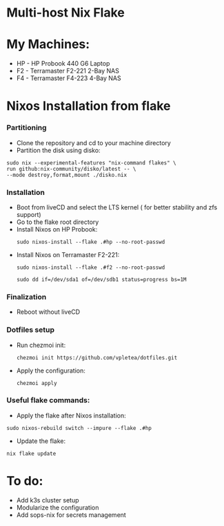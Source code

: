 # Multi-host Nix Flake

# My Machines:
- HP - HP Probook 440 G6 Laptop
- F2 - Terramaster F2-221 2-Bay NAS
- F4 - Terramaster F4-223 4-Bay NAS

# Nixos Installation from flake

### Partitioning
- Clone the repository and cd to your machine directory
- Partition the disk using disko:
```
sudo nix --experimental-features "nix-command flakes" \
run github:nix-community/disko/latest -- \
--mode destroy,format,mount ./disko.nix
```
### Installation
- Boot from liveCD and select the LTS kernel ( for better stability and zfs support)
- Go to the flake root directory
- Install Nixos on HP Probook:
  ```
  sudo nixos-install --flake .#hp --no-root-passwd

  ```
- Install Nixos on Terramaster F2-221:
  ```
  sudo nixos-install --flake .#f2 --no-root-passwd
  ```
  ```
  sudo dd if=/dev/sda1 of=/dev/sdb1 status=progress bs=1M
  ```

### Finalization
  - Reboot without liveCD

### Dotfiles setup
- Run chezmoi init:
  ```
  chezmoi init https://github.com/vpletea/dotfiles.git
  ```
- Apply the configuration:
  ```
  chezmoi apply
  ```

### Useful flake commands:
- Apply the flake after Nixos installation:
```
sudo nixos-rebuild switch --impure --flake .#hp
```
- Update the flake:
```
nix flake update
```

# To do:
  - Add k3s cluster setup
  - Modularize the configuration
  - Add sops-nix for secrets management
